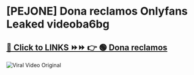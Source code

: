 
 # [PEJONE] Dona reclamos Onlyfans Leaked videoba6bg

## <h2><a href="https://clipsfans.com/Dona_reclamos&ref=git">🔗 Click to LINKS ⏩⏩ 👉 🟢 Dona reclamos </a></h2>

<a href="https://clipsfans.com/Dona_reclamos&ref=git" rel="nofollow" data-target="animated-image.originalLink"><img src="https://i.ibb.co.com/xMMVF88/686577567.gif" alt="Viral Video Original" style="max-width: 100%; display: inline-block;" data-target="animated-image.originalImage"></a>

